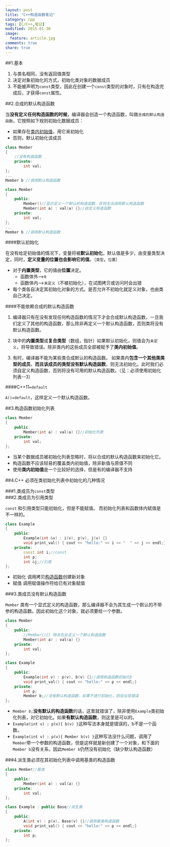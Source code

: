 ```yaml
---
layout: post
title: "C++构造函数笔记"
category: cpp
tags: [C/C++,笔记]
modified: 2015-01-30
image:
  feature: article.jpg
comments: true
share: true
---
```



##1.基本

1.  与类名相同，没有返回值类型
2. 决定对象初始化的方式，初始化类对象的数据成员
3. 不能被声明为`const`类型，因此在创建一个`const`类型的对象时，只有在构造完成后，才获得`const`属性。

##2.合成的默认构造函数

当**没有定义任何构造函数的时候**，编译器会创造一个构造函数，叫做`合成的默认构造函数`，它按照如下规则初始化数据成员：
- 如果存在[类内初始值]()，用它来初始化
- 否则，默认初始化该成员

```cpp
class Member
{
    //没有构造函数
    private:
        int val;
};
...
Member b //调用默认构造函数
```
```cpp
class Member
{
    public:
        Member()//显示定义一个默认的构造函数，否则无法调用默认构造函数
        Member(int a) : val(a) {}//自定义构造函数
    private:
        int val;
};
...
Member b //调用默认构造函数
```

####默认初始化

在没有给定初始值的情况下，变量将被**默认初始化**，默认值是多少，由变量类型决定，同时，**定义变量的位置也会影响它的值**。（`类型`，`位置`）

- 对于**内置类型**，它的值由**位置**决定。
    - 函数体外-->`0`  
    - 函数体内-->`未定义`（不被初始化），在试图拷贝或访问时会出错
- 每个类各自决定其初始化对象的方式。是否允许不初始化就定义对象，也由类自己决定。                                                   


####不能依赖合成的默认构造函数

1. 编译器只有在没有发现任何构造函数的情况下才会合成默认构造函数，一旦我们定义了其他的构造函数，那么除非再定义一个默认构造函数，否则类将没有默认构造函数。

2. 块中的**内置类型**或**复合类型**（数组，指针）如果默认初始化，则值会为`未定义`，将导致错误。除非类内的这些成员全部被赋予了**类内初始值**。

3. 有时，编译器不能为某些类合成默认的构造函数。
如果类内**包含一个其他类类型的成员**，**而且该成员的类型没有默认构造函数**，则无法初始化。此时我们必须自定义构造函数，否则将没有可用的默认构造函数。（见：必须使用初始化列表--3）


####C++11`=default`

`A()=default`，这样定义一个默认构造函数。

##3.构造函数初始化列表

```cpp
class Member
{
    public:
        Member(int a) : val(a) {}//初始化列表
    private:
        int val;
};
```

- 当某个数据成员被初始化列表忽略时，将以合成的默认构造函数来初始化它。
- 构造函数不应该轻易的覆盖类内初始值，除非新值与原值不同
- 使用**类内初始值**是一个比较好的选择，但是有的编译器不支持  


##4.C++ 必须在类初始化列表中初始化的几种情况  

###1.类成员为`const`类型  
###2.类成员为引用类型  

`const` 和引用类型只能初始化，但是不能赋值。
而初始化列表和函数体内赋值是不一样的。

```cpp
class Example
{
    public:
        Example(int &v) : i(v), p(v), j(v) {}
        void print_val() { cout << "hello:" << i << "  " << j << endl;}
    private:
        const int i;//const
        int p;
        int &j;//引用
};
```


- 初始化
调用拷贝[构造函数](#)创建新对象
- 赋值
调用赋值操作符给已有对象赋值

###3.类成员没有默认构造函数  

`Member` 类有一个显式定义的构造函数，那么编译器不会为其生成一个默认的不带参的构造函数。因此初始化这个对象，就必须要给一个参数。

```cpp
class Member
{
    public:
        //Member(){} 除非在此定义一个默认构造函数
        Member(int a) : val(a) {}
    private:
        int val;
};

class Example
{
    public:
        Example(int v) : p(v), b(v) {}//调用构造函数初始化b
        void print_val() { cout << "hello:" << p << endl;}
    private:
        int p;
        Member b;//没有默认构造函数，如果不进行初始化，则会出现错误
};
```

- `Member b;`**没有默认的构造函数**的话，这里就错误了，除非使用`Example`类初始化列表，对它初始化。如果**有默认构造函数**，则这里是可以的。
- `Example(int v) : p(v){ b(v) }`这种写法本身就是错误的，b不是一个函数。
- `Example(int v) : p(v){ Member b(v) }`这种写法没什么问题，调用了`Member`带一个参数的构造函数，但是这样就是新创建了一个对象，和下面的`Member b`没有关系，因此`Member b`仍然没有初始化（缺少默认构造函数）

###4.派生类必须在其初始化列表中调用基类的构造函数  

```cpp
class Member//基类
{
    public:
        Member(int a) : val(a) {}
    private:
        int val;
};

class Example : public Base//派生类
{
    public:
        A(int v) : p(v), Base(v) {}//调用基类构造函数
        void print_val() { cout << "hello:" << p << endl;}
    private:
        int p;
};


```


